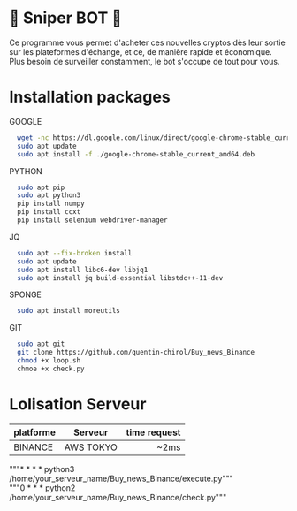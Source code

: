 
# 🤖 Sniper BOT 🤖 

Ce programme vous permet d'acheter ces nouvelles cryptos dès leur sortie sur les plateformes d'échange, et ce, de manière rapide et économique. Plus besoin de surveiller constamment, le bot s'occupe de tout pour vous.

# Installation packages 

GOOGLE 

```bash
  wget -nc https://dl.google.com/linux/direct/google-chrome-stable_current_amd64.deb 
  sudo apt update 
  sudo apt install -f ./google-chrome-stable_current_amd64.deb 
```
PYTHON

```bash
  sudo apt pip 
  sudo apt python3 
  pip install numpy 
  pip install ccxt 
  pip install selenium webdriver-manager
```

JQ

```bash
  sudo apt --fix-broken install 
  sudo apt update 
  sudo apt install libc6-dev libjq1 
  sudo apt install jq build-essential libstdc++-11-dev
```

SPONGE

```bash
  sudo apt install moreutils
```

GIT

```bash
  sudo apt git 
  git clone https://github.com/quentin-chirol/Buy_news_Binance
  chmod +x loop.sh
  chmoe +x check.py
```
# Lolisation Serveur 

| platforme | Serveur          | time request |
|:-|:-:|-:|
| BINANCE  |   AWS TOKYO    |  ~2ms|


"""* * * * python3 /home/your_serveur_name/Buy_news_Binance/execute.py""" <br>
"""0 * * * python2 /home/your_serveur_name/Buy_news_Binance/check.py""" <br>

